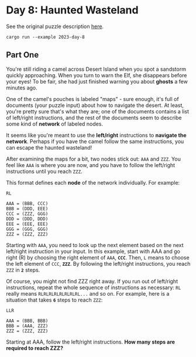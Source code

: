 # Day 8: Haunted Wasteland

See the original puzzle description [here].

```shell
cargo run --example 2023-day-8
```

## Part One

You're still riding a camel across Desert Island when you spot a sandstorm quickly approaching.
When you turn to warn the Elf, she disappears before your eyes! To be fair, she had just finished warning you
about **ghosts** a few minutes ago.

One of the camel's pouches is labeled "maps" - sure enough, it's full of documents (your puzzle input)
about how to navigate the desert. At least, you're pretty sure that's what they are; one of the documents contains a
list of left/right instructions, and the rest of the documents seem to describe some kind of **network** of labeled nodes.

It seems like you're meant to use the **left/right** instructions to **navigate the network**.
Perhaps if you have the camel follow the same instructions, you can escape the haunted wasteland!

After examining the maps for a bit, two nodes stick out: `AAA` and `ZZZ`. 
You feel like `AAA` is where you are now, and you have to follow the left/right instructions until you reach `ZZZ`.

This format defines each **node** of the network individually. For example:

```
RL

AAA = (BBB, CCC)
BBB = (DDD, EEE)
CCC = (ZZZ, GGG)
DDD = (DDD, DDD)
EEE = (EEE, EEE)
GGG = (GGG, GGG)
ZZZ = (ZZZ, ZZZ)
```

Starting with `AAA`, you need to look up the next element based on the next left/right instruction in your input.
In this example, start with AAA and go right (R) by choosing the right element of `AAA`, **`CCC`**.
Then, `L` means to choose the left element of `CCC`, **`ZZZ`**. By following the left/right instructions, 
you reach `ZZZ` in **`2`** steps.

Of course, you might not find ZZZ right away. If you run out of left/right instructions, repeat the whole sequence
of instructions as necessary: `RL` really means `RLRLRLRLRLRLRLRL...` and so on. For example, here is a situation
that takes **`6`** steps to reach `ZZZ`:

```
LLR

AAA = (BBB, BBB)
BBB = (AAA, ZZZ)
ZZZ = (ZZZ, ZZZ)
```

Starting at AAA, follow the left/right instructions. **How many steps are required to reach ZZZ?**

[here]: https://adventofcode.com/2023/day/8
